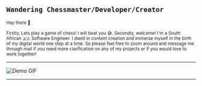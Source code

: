 

**`Wandering Chessmaster/Developer/Creator`**
---

<small>Hey there 👋

Firstly, Lets play a game of chess!  I will beat you 😅. Secondly, welcome! I'm a South African 🇿🇦 Software Engineer. I dwell in content creation and immerse myself in the birth of my digital world one step at a time. So please feel free to zoom around and message me through mail if you need more clarification on any of my projects or if you would love to work together!</small>

---

<img src="img/Dune%20Paul%20Atreides%20GIF.gif" alt="Demo GIF" loading="lazy">

---